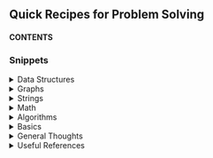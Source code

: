 Quick Recipes for Problem Solving
--------------------------------------

#### CONTENTS
### Snippets
<details>
  <summary>Data Structures</summary>

  - [LinkedList](https://github.com/hariharanragothaman/cppmaster/blob/master/datastructures/linkedList/linkedlist.cpp)
  
</details>

<details>
  <summary>Graphs</summary>
  
</details>

<details>
  <summary>Strings</summary>
  
</details>

<details>
  <summary>Math</summary>
  
</details>

<details>
  <summary>Algorithms</summary>
  
</details>

</details>

<details>
  <summary>Basics</summary>
  
</details>

</details>

<details>
  <summary>General Thoughts</summary>
  
Something to remember is many STL functions can be applied
for several containers. Remember this. 
Eg: count() can be used for vector and strings like Counter() in python.   
    Like that find_end, find_first_of can be applied.
    
    
Some key things to remember when starting off:        
1. begin() and end() are used for iterators  
2. front() and back() are used for - looking up  
3. unordered_map is faster 
4. map sorts by key by default    
5. iterator to index  -> it - v.begin() instead of std::distance()  
   https://stackoverflow.com/questions/2152986/what-is-the-most-effective-way-to-get-the-index-of-an-iterator-of-an-stdvector
   
6. Rememeber these 2 styles
Parsing through a vector and comparing each element

Case1 : Here you go with the iterator approach - and this is how you compare.
```
for (auto it = words.begin(); it != words.end(); ++it){
            if ((*it).compare(word1) == 0)
               pos = it - words.begin()
```

Case 2: You go with the routine approach:
```
    for(int i = 0; i < words.size(); i++) {
        if (words[i] == word1)
```

7. There are 25 prime numbers from 1 to 100.
8.  Something to remember here is that:   
    all these functions - take iterators as I/P's.   
    But iterators are more like pointers and they
    can be incremented or decremented
    
9. So this concept called ptr is being used here, 
   so that it can be re-used everywhere else.
   Guess that's this has been implemented in C++
   example is: count() - for compile time polymorphism
   Like templates
  
 
</details>

<details>
  <summary>Useful References</summary>
  1. https://medium.com/logicalbee/c-stl-algorithms-cheat-sheet-d92f986abe14
2. https://www.cs.mun.ca/~dchurchill/pc/pdf/algorithms_1.pdf
3. https://medium.com/@13dipty/bfs-implementation-in-c-495931323710
4. https://medium.com/cheat-sheets/cheat-sheet-for-competitive-programming-with-c-f2e8156d5aa9
5. https://rohanrajpal.com/competitive%20programming/2020/06/20/cpp-cheat-sheet.html
6. https://www.geeksforgeeks.org/c-tricks-competitive-programming-c-11/
7. https://www.codementor.io/@satwikkansal/stl-cheatsheet-for-competitive-programming-arrlk3rqn  
8. https://stackoverflow.com/questions/1041620/whats-the-most-efficient-way-to-erase-duplicates-and-sort-a-vector
</details>
      

